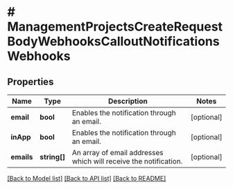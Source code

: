 # # ManagementProjectsCreateRequestBodyWebhooksCalloutNotificationsWebhooks

## Properties

Name | Type | Description | Notes
------------ | ------------- | ------------- | -------------
**email** | **bool** | Enables the notification through an email. | [optional]
**inApp** | **bool** | Enables the notification through an email. | [optional]
**emails** | **string[]** | An array of email addresses which will receive the notification. | [optional]

[[Back to Model list]](../../README.md#models) [[Back to API list]](../../README.md#endpoints) [[Back to README]](../../README.md)

